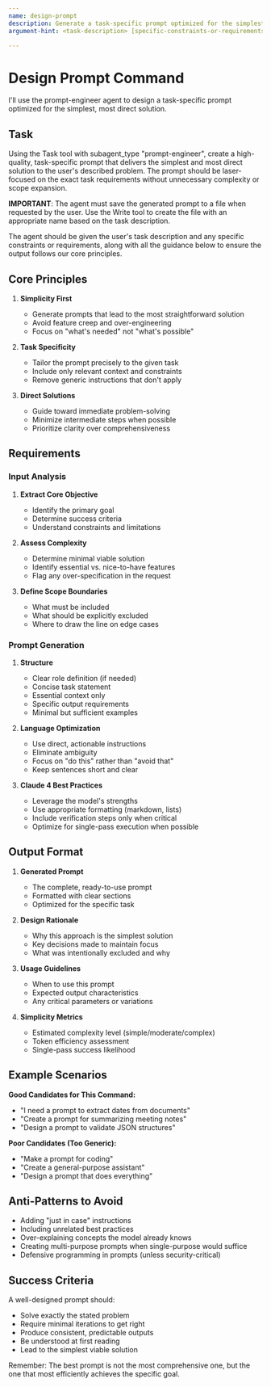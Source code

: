 ```yaml
---
name: design-prompt
description: Generate a task-specific prompt optimized for the simplest, most direct solution
argument-hint: <task-description> [specific-constraints-or-requirements]

---
```


# Design Prompt Command

I'll use the prompt-engineer agent to design a task-specific prompt optimized for the simplest, most direct solution.

## Task

Using the Task tool with subagent_type "prompt-engineer", create a high-quality, task-specific prompt that delivers the simplest and most direct solution to the user's described problem. The prompt should be laser-focused on the exact task requirements without unnecessary complexity or scope expansion.

**IMPORTANT**: The agent must save the generated prompt to a file when requested by the user. Use the Write tool to create the file with an appropriate name based on the task description.

The agent should be given the user's task description and any specific constraints or requirements, along with all the guidance below to ensure the output follows our core principles.

## Core Principles

1. **Simplicity First**
   - Generate prompts that lead to the most straightforward solution
   - Avoid feature creep and over-engineering
   - Focus on "what's needed" not "what's possible"

2. **Task Specificity**
   - Tailor the prompt precisely to the given task
   - Include only relevant context and constraints
   - Remove generic instructions that don't apply

3. **Direct Solutions**
   - Guide toward immediate problem-solving
   - Minimize intermediate steps when possible
   - Prioritize clarity over comprehensiveness

## Requirements

### Input Analysis
1. **Extract Core Objective**
   - Identify the primary goal
   - Determine success criteria
   - Understand constraints and limitations

2. **Assess Complexity**
   - Determine minimal viable solution
   - Identify essential vs. nice-to-have features
   - Flag any over-specification in the request

3. **Define Scope Boundaries**
   - What must be included
   - What should be explicitly excluded
   - Where to draw the line on edge cases

### Prompt Generation
1. **Structure**
   - Clear role definition (if needed)
   - Concise task statement
   - Essential context only
   - Specific output requirements
   - Minimal but sufficient examples

2. **Language Optimization**
   - Use direct, actionable instructions
   - Eliminate ambiguity
   - Focus on "do this" rather than "avoid that"
   - Keep sentences short and clear

3. **Claude 4 Best Practices**
   - Leverage the model's strengths
   - Use appropriate formatting (markdown, lists)
   - Include verification steps only when critical
   - Optimize for single-pass execution when possible

## Output Format

1. **Generated Prompt**
   - The complete, ready-to-use prompt
   - Formatted with clear sections
   - Optimized for the specific task

2. **Design Rationale**
   - Why this approach is the simplest solution
   - Key decisions made to maintain focus
   - What was intentionally excluded and why

3. **Usage Guidelines**
   - When to use this prompt
   - Expected output characteristics
   - Any critical parameters or variations

4. **Simplicity Metrics**
   - Estimated complexity level (simple/moderate/complex)
   - Token efficiency assessment
   - Single-pass success likelihood

## Example Scenarios

**Good Candidates for This Command:**
- "I need a prompt to extract dates from documents"
- "Create a prompt for summarizing meeting notes"
- "Design a prompt to validate JSON structures"

**Poor Candidates (Too Generic):**
- "Make a prompt for coding"
- "Create a general-purpose assistant"
- "Design a prompt that does everything"

## Anti-Patterns to Avoid

- Adding "just in case" instructions
- Including unrelated best practices
- Over-explaining concepts the model already knows
- Creating multi-purpose prompts when single-purpose would suffice
- Defensive programming in prompts (unless security-critical)

## Success Criteria

A well-designed prompt should:
- Solve exactly the stated problem
- Require minimal iterations to get right
- Produce consistent, predictable outputs
- Be understood at first reading
- Lead to the simplest viable solution

Remember: The best prompt is not the most comprehensive one, but the one that most efficiently achieves the specific goal.